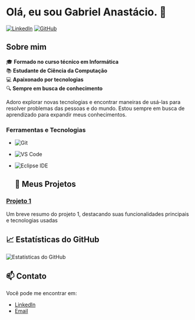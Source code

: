 # Olá, eu sou Gabriel Anastácio. 👋

[![LinkedIn](https://img.shields.io/badge/LinkedIn-blue?style=flat&logo=linkedin&labelColor=blue)](https://www.linkedin.com/in/gabriel-anastacio-pereira/)
[![GitHub](https://img.shields.io/badge/GitHub-black?style=flat&logo=github)](https://github.com/gabpereiraa)

## Sobre mim

🎓 **Formado no curso técnico em Informática**  
📚 **Estudante de Ciência da Computação**  
💻 **Apaixonado por tecnologias**  
🔍 **Sempre em busca de conhecimento**  

Adoro explorar novas tecnologias e encontrar maneiras de usá-las para resolver problemas das pessoas e do mundo. Estou sempre em busca de aprendizado para expandir meus conhecimentos.

### Ferramentas e Tecnologias
- ![Git](https://img.shields.io/badge/-Git-05122A?style=flat&logo=git)
- ![VS Code](https://img.shields.io/badge/-VS_Code-05122A?style=flat&logo=visual-studio-code)
- ![Eclipse IDE](https://img.shields.io/badge/-Eclipse%20IDE-05122A?style=flat&logo=eclipseide)

  ## 🚀 Meus Projetos

### [Projeto 1](https://github.com/seu-usuario/projeto1)
Um breve resumo do projeto 1, destacando suas funcionalidades principais e tecnologias usadas

## 📈 Estatísticas do GitHub

![Estatísticas do GitHub](https://github-readme-stats.vercel.app/api?username=gabpereiraa&show_icons=true&theme=radical)

## 📫 Contato

Você pode me encontrar em:

- [LinkedIn](https://www.linkedin.com/in/gabriel-anastacio-pereira/)
- [Email](mailto:gabrielanasaciopereira@gmail.com)
